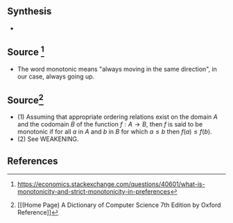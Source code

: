 ## Synthesis
- 
## Source [^1]
- The word monotonic means "always moving in the same direction", in our case, always going up.

## Source[^2]
- (1) Assuming that appropriate ordering relations exist on the domain $A$ and the codomain $B$ of the function $f: A \rightarrow B$, then $f$ is said to be monotonic if for all $a$ in $A$ and $b$ in $B$ for which $a \leq b$ then $f(a) \leq f(b)$. 
- (2) See WEAKENING.
## References

[^1]: https://economics.stackexchange.com/questions/40601/what-is-monotonicity-and-strict-monotonicity-in-preferences
[^2]: [[(Home Page) A Dictionary of Computer Science 7th Edition by Oxford Reference]]